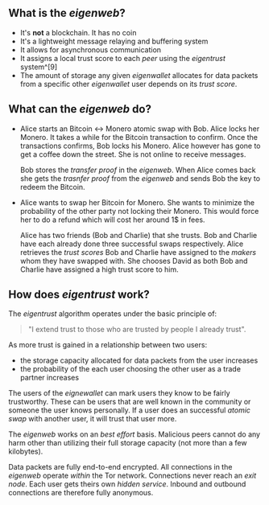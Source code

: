 ## What is the _eigenweb_?

- It's **not** a blockchain. It has no coin
- It's a lightweight message relaying and buffering system
- It allows for asynchronous communication
- It assigns a local trust score to each _peer_ using the _eigentrust_
  system^[9]
- The amount of storage any given _eigenwallet_ allocates for data packets from
  a specific other _eigenwallet_ user depends on its _trust score_.

## What can the _eigenweb_ do?

- Alice starts an Bitcoin $\leftrightarrow$ Monero atomic swap with Bob. Alice
  locks her Monero. It takes a while for the Bitcoin transaction to confirm. Once
  the transactions confirms, Bob locks his Monero. Alice however has gone to get
  a coffee down the street. She is not online to receive messages.
  
  Bob stores the _transfer proof_ in the _eigenweb_. When Alice comes back she gets
  the _trasnfer proof_ from the _eigenweb_ and sends Bob the key to redeem the Bitcoin.
  
- Alice wants to swap her Bitcoin for Monero. She wants to minimize the probability of the other party not locking their Monero. This would force her to do a refund which will cost her around 1$ in fees.
  
  Alice has two friends (Bob and Charlie) that she trusts. Bob and Charlie have each already done three successful swaps respectively. Alice retrieves the _trust scores_ Bob and Charlie have assigned to the _makers_ whom they have swapped with. She chooses David as both Bob and Charlie have assigned a high trust score to him.

## How does _eigentrust_ work?

The _eigentrust_ algorithm operates under the basic principle of:
> "I extend trust to those who are trusted by people I already trust".

As more trust is gained in a relationship between two users:
- the storage capacity allocated for data packets from the user increases
- the probability of the each user choosing the other user as a trade partner increases

The users of the _eignewallet_ can mark users they know to be
fairly trustworthy. These can be users that are well known in the community or
someone the user knows personally. If a user does an successful _atomic swap_ with another user, it will trust that
user more.

The _eigenweb_ works on an _best effort_ basis. Malicious peers cannot do any
harm other than utilizing their full storage capacity (not more than a few
kilobytes).

Data packets are fully end-to-end encrypted. All connections in the _eigenweb_
operate _within_ the Tor network. Connections never reach an _exit node_. Each user gets theirs own _hidden service_.
Inbound and outbound connections are therefore fully anonymous.

